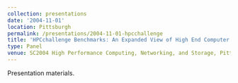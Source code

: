 ```yaml
---
collection: presentations
date: '2004-11-01'
location: Pittsburgh
permalink: /presentations/2004-11-01-hpcchallenge
title: 'HPCchallenge Benchmarks: An Expanded View of High End Computer (HEC) Performance'
type: Panel
venue: SC2004 High Performance Computing, Networking, and Storage, Pittsburgh
---
```


Presentation materials.
